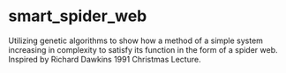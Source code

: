 # smart_spider_web
Utilizing genetic algorithms to show how a method of a simple system increasing in complexity to satisfy its function in the form of a spider web. Inspired by Richard Dawkins 1991 Christmas Lecture.
